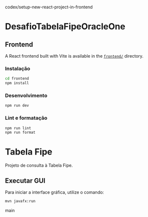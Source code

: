 codex/setup-new-react-project-in-frontend
# DesafioTabelaFipeOracleOne

## Frontend

A React frontend built with Vite is available in the [`frontend/`](frontend/) directory.

### Instalação

```bash
cd frontend
npm install
```

### Desenvolvimento

```bash
npm run dev
```

### Lint e formatação

```bash
npm run lint
npm run format
```

# Tabela Fipe

Projeto de consulta à Tabela Fipe.

## Executar GUI

Para iniciar a interface gráfica, utilize o comando:

```bash
mvn javafx:run
```

 main
